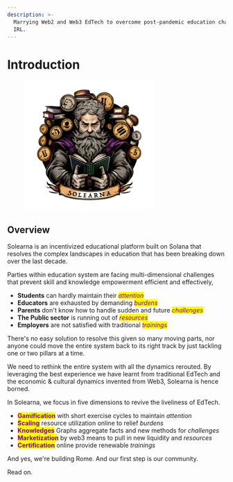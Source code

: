 ```yaml
---
description: >-
  Marrying Web2 and Web3 EdTech to overcome post-pandemic education challenges
  IRL.
---
```


# Introduction

<figure><img src=".gitbook/assets/Logo_Solearna (1).png" alt=""><figcaption></figcaption></figure>

## Overview

Solearna is an incentivized educational platform built on Solana that resolves the complex landscapes in education that has been breaking down over the last decade.

Parties within education system are facing multi-dimensional challenges that prevent skill and knowledge empowerment efficient and effectively,

* **Students** can hardly maintain their _<mark style="color:purple;">attention</mark>_&#x20;
* **Educators** are exhausted by demanding _<mark style="color:purple;">burdens</mark>_
* **Parents** don't know how to handle sudden and future _<mark style="color:purple;">challenges</mark>_
* **The Public sector** is running out of _<mark style="color:purple;">resources</mark>_
* **Employers** are not satisfied with traditional _<mark style="color:purple;">trainings</mark>_



There's no easy solution to resolve this given so many moving parts, nor anyone could move the entire system back to its right track by just tackling one or two pillars at a time.

We need to rethink the entire system with all the dynamics rerouted. By leveraging the best experience we have learnt from traditional EdTech and the economic & cultural dynamics invented from Web3, Solearna is hence borned.

In Solearna, we focus in five dimensions to revive the liveliness of EdTech.

* <mark style="color:purple;">**Gamification**</mark> with short exercise cycles to maintain _attention_&#x20;
* <mark style="color:purple;">**Scaling**</mark> resource utilization online to relief _burdens_
* <mark style="color:purple;">**Knowledges**</mark> Graphs aggregate facts and new methods for  _challenges_
* <mark style="color:purple;">**Marketization**</mark> by web3 means to pull in new liquidity and _resources_
* <mark style="color:purple;">**Certification**</mark> online provide renewable _trainings_

And yes, we're building Rome. And our first step is our community.



Read on.
